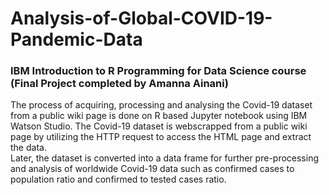 # Analysis-of-Global-COVID-19-Pandemic-Data
### IBM Introduction to R Programming for Data Science course  (Final Project completed by Amanna Ainani)
The process of acquiring, processing and analysing the Covid-19 dataset from a public wiki page is done on R based Jupyter notebook using IBM Watson Studio.
The Covid-19 dataset is webscrapped from a public wiki page by utilizing the HTTP request to access the HTML page and extract the data.  
Later, the dataset is converted into a data frame for further pre-processing and analysis of worldwide Covid-19 data such as confirmed cases to population ratio and confirmed to tested cases ratio.
